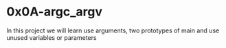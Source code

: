# 0x0A-argc_argv
In this project we will learn use arguments, two prototypes of main and use unused variables or parameters
